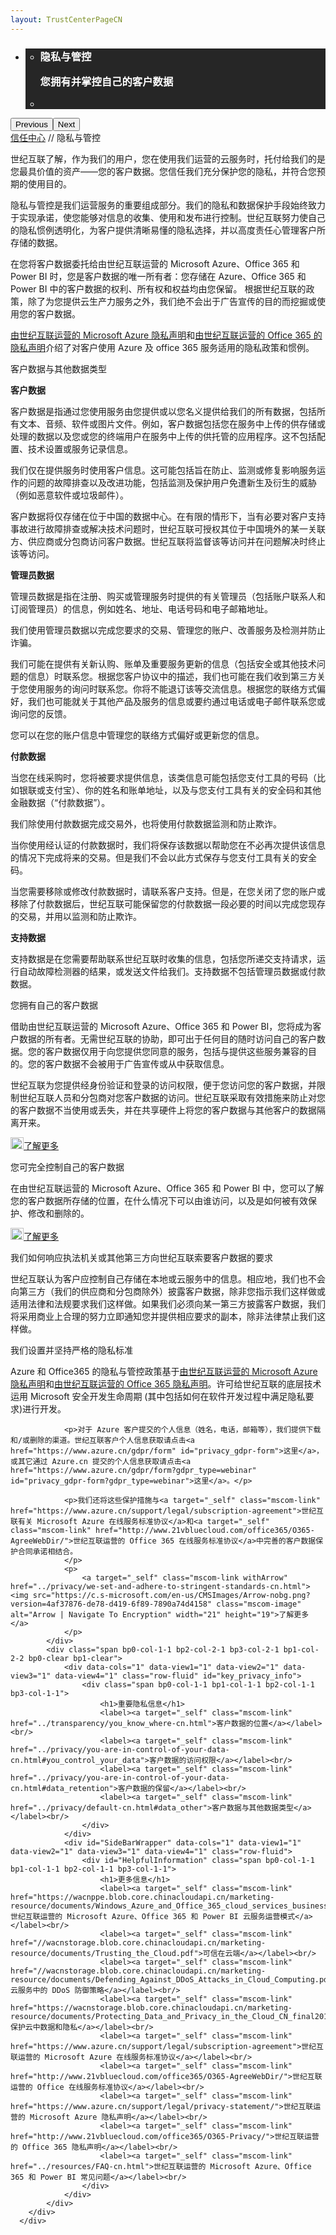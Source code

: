 ```yaml
---
layout: TrustCenterPageCN
---
```

<div class="row-fluid">
   <div class="span">
      <div>
        <div id="HeroWrapper" data-cols="1" data-view1="1" data-view2="1" data-view3="1" data-view4="1" class="row-fluid wider hero grid-container">
            <div class="span bp0-col-1-1 bp1-col-1-1 bp2-col-1-1 bp3-col-1-1">
                <div bi:type="slideshow" class="slideshow slideshow-hero hero" xmlns:bi="urn:schemas-microsoft-com:mscom:bi">
                    <ul bi:type="list" class="slides">
                        <li id="slide-1" bi:index="0" selectBi="">
                            <div class="heroitem light-foreground" bi:type="heroitem">
                                <div class="media" bi:parenttitle="t1">
                                    <a href="" bi:track="False" bi:titleflag="t1" bi:index="0">
                                        <div data-picture="" data-alt="You are in control of your data" data-disable-swap-below="">
                                            <div data-src="../Images/MS-TrustCenter-Privacy-Header.jpg"></div>
                                            <noscript></noscript>
                                        </div>
                                    </a>
                                </div>
                                <div class="text" bi:type="cta">
                                    <div class="text-container">
                                        <div class="box" style="background: rgba(0,0,0,.85); color: #FFFFFF;">
                                            <ul bi:type="list" class="headerCaption subpageHeaderCaption">
                                                <li class="box-title">
                                                    <h3 class="box-title" bi:type="title" bi:title="t1" style="color: #FFFFFF;">隐私与管控
                                                    <p>您拥有并掌控自己的客户数据</p>
                                                    </h3>
                                                </li>
                                                <li class="box-actions box-description"><a target="_self" class="mscom-link" href=""></a></li>
                                            </ul>
                                        </div>
                                    </div>
                                </div>
                            </div>
                        </li>
                    </ul>
                    <div class="navigation international" bi:track="false">
                        <div class="grid-container settop" data-title-text="Go To Slide "></div>
                    </div>
                    <div class="prev-next" bi:track="false"><button class="prev"><span class="icon-left" aria-hidden="true"></span><span class="screen-reader-text">Previous</span></button><button class="next"><span class="icon-right" aria-hidden="true"></span><span class="screen-reader-text">Next</span></button></div>
                    <div id="play-pause" class="play-pause" style="display:none">
                        <div class="pause"><button id="pauseButton" class="pause_button"><span class="icon-pause" aria-hidden="true"></span><span class="screen-reader-text">Pause</span></button></div>
                        <div class="play"><button id="playButton" class="play_button"><span class="icon-play" aria-hidden="true"></span><span class="screen-reader-text">Play</span></button></div>
                    </div>
                </div>
            </div>
        </div>
        <div id="BreadcrumbWrapper" data-cols="1" data-view1="1" data-view2="1" data-view3="1" data-view4="1" class="row-fluid grid-container mscom-grid-container breadcrumbs">
            <div class="span bp0-col-1-1 bp1-col-1-1 bp2-col-1-1 bp3-col-1-1"><a target="_self" class="mscom-link" href="../default-cn.html">信任中心</a> // 隐私与管控
            </div>
        </div>
        <div id="ContentWrapper" data-cols="2" data-view1="1" data-view2="2" data-view3="2" data-view4="2" class="row-fluid subpageBody">
            <div class="span bp0-col-1-1 bp2-col-2-1 bp3-col-2-1 bp1-col-2-2">
                <p>世纪互联了解，作为我们的用户，您在使用我们运营的云服务时，托付给我们的是您最具价值的资产——您的客户数据。您信任我们充分保护您的隐私，并符合您预期的使用目的。</p>
                <p>隐私与管控是我们运营服务的重要组成部分。我们的隐私和数据保护手段始终致力于实现承诺，使您能够对信息的收集、使用和发布进行控制。世纪互联努力使自己的隐私惯例透明化，为客户提供清晰易懂的隐私选择，并以高度责任心管理客户所存储的数据。</p>
                <p>在您将客户数据委托给由世纪互联运营的 Microsoft Azure、Office 365 和 Power BI 时，您是客户数据的唯一所有者：您存储在 Azure、Office 365 和 Power BI 中的客户数据的权利、所有权和权益均由您保留。 根据世纪互联的政策，除了为您提供云生产力服务之外，我们绝不会出于广告宣传的目的而挖掘或使用您的客户数据。</p>
                <p>
                    <a target="_self" class="mscom-link" href="https://www.azure.cn/support/legal/privacy-statement/">由世纪互联运营的 Microsoft Azure 隐私声明</a>和<a target="_self" class="mscom-link" href="http://www.21vbluecloud.com/office365/O365-Privacy/">由世纪互联运营的 Office 365 的隐私声明</a>介绍了对客户使用 Azure 及 office 365 服务适用的隐私政策和惯例。
                </p>
                <!--<ul>
                    <li><a target="_self" class="mscom-link" href="#data_other">客户数据与其他数据类型</a></li>
                    <li><a target="_self" class="mscom-link" href="#you_own_your">您拥有自己的客户数据</a></li>
                    <li><a target="_self" class="mscom-link" href="#you_are_in">您可完全控制自己的客户数据</a></li>
                    <li><a target="_self" class="mscom-link" href="#how_21vianet_responds">我们如何响应执法机关或其他第三方向世纪互联索要客户数据的要求</a></li>
                    <li><a target="_self" class="mscom-link" href="#we_set_and">我们设置并坚持严格的隐私标准</a></li>
                </ul>-->
                <label id="data_other">客户数据与其他数据类型</label>
                <p><strong>客户数据</strong></p>
                <p>客户数据是指通过您使用服务由您提供或以您名义提供给我们的所有数据，包括所有文本、音频、软件或图片文件。例如，客户数据包括您在服务中上传的供存储或处理的数据以及您或您的终端用户在服务中上传的供托管的应用程序。这不包括配置、技术设置或服务记录信息。</p>
                <p>我们仅在提供服务时使用客户信息。这可能包括旨在防止、监测或修复影响服务运作的问题的故障排查以及改进功能，包括监测及保护用户免遭新生及衍生的威胁（例如恶意软件或垃圾邮件）。</p>
                <p>客户数据将仅存储在位于中国的数据中心。在有限的情形下，当有必要对客户支持事故进行故障排查或解决技术问题时，世纪互联可授权其位于中国境外的某一关联方、供应商或分包商访问客户数据。世纪互联将监督该等访问并在问题解决时终止该等访问。</p>
                <p><strong>管理员数据</strong></p>
                <p>管理员数据是指在注册、购买或管理服务时提供的有关管理员（包括账户联系人和订阅管理员）的信息，例如姓名、地址、电话号码和电子邮箱地址。</p>
                <p>我们使用管理员数据以完成您要求的交易、管理您的账户、改善服务及检测并防止诈骗。</p>
                <p>我们可能在提供有关新认购、账单及重要服务更新的信息（包括安全或其他技术问题的信息）时联系您。根据您客户协议中的描述，我们也可能在我们收到第三方关于您使用服务的询问时联系您。你将不能退订该等交流信息。根据您的联络方式偏好，我们也可能就关于其他产品及服务的信息或要约通过电话或电子邮件联系您或询问您的反馈。</p>
                <p>您可以在您的账户信息中管理您的联络方式偏好或更新您的信息。</p>
                <p><strong>付款数据</strong></p>
                <p>当您在线采购时，您将被要求提供信息，该类信息可能包括您支付工具的号码（比如银联或支付宝）、你的姓名和账单地址，以及与您支付工具有关的安全码和其他金融数据（“付款数据”）。</p>
                <p>我们除使用付款数据完成交易外，也将使用付款数据监测和防止欺诈。</p>
                <p>当你使用经认证的付款数据时，我们将保存该数据以帮助您在不必再次提供该信息的情况下完成将来的交易。但是我们不会以此方式保存与您支付工具有关的安全码。</p>
                <p>当您需要移除或修改付款数据时，请联系客户支持。但是，在您关闭了您的账户或移除了付款数据后，世纪互联可能保留您的付款数据一段必要的时间以完成您现存的交易，并用以监测和防止欺诈。</p>
                <p><strong>支持数据</strong></p>
                <p>支持数据是在您需要帮助联系世纪互联时收集的信息，包括您所递交支持请求，运行自动故障检测器的结果，或发送文件给我们。支持数据不包括管理员数据或付款数据。</p>
                <label id="you_own_your">您拥有自己的客户数据</label>
                <p>借助由世纪互联运营的 Microsoft Azure、Office 365 和 Power BI，您将成为客户数据的所有者。无需世纪互联的协助，即可出于任何目的随时访问自己的客户数据。您的客户数据仅用于向您提供您同意的服务，包括与提供这些服务兼容的目的。您的客户数据不会被用于广告宣传或从中获取信息。</p>
                <p>世纪互联为您提供经身份验证和登录的访问权限，便于您访问您的客户数据，并限制世纪互联人员和分包商对您客户数据的访问。世纪互联采取有效措施来防止对您的客户数据不当使用或丢失，并在共享硬件上将您的客户数据与其他客户的数据隔离开来。</p>
                <p><a target="_self" class="mscom-link withArrow" href="../privacy/you-own-your-data-cn.html"><img src="https://c.s-microsoft.com/en-us/CMSImages/Arrow-nobg.png?version=4af37876-de78-d419-6f89-7890a74d4158" class="mscom-image" alt="Arrow | Navigate To Encryption" width="21" height="19">了解更多</a></p>
                <label id="you_are_in">您可完全控制自己的客户数据</label>
                <p>在由世纪互联运营的 Microsoft Azure、Office 365 和 Power BI 中，您可以了解您的客户数据所存储的位置，在什么情况下可以由谁访问，以及是如何被有效保护、修改和删除的。 </p>
                <p><a target="_self" class="mscom-link  withArrow" href="../privacy/you-are-in-control-of-your-data-cn.html"><img src="https://c.s-microsoft.com/en-us/CMSImages/Arrow-nobg.png?version=4af37876-de78-d419-6f89-7890a74d4158" class="mscom-image" alt="Arrow | Navigate To Encryption" width="21" height="19">了解更多</a></p>
                <label id="how_21vianet_responds">我们如何响应执法机关或其他第三方向世纪互联索要客户数据的要求 </label>
                <p>世纪互联认为客户应控制自己存储在本地或云服务中的信息。相应地，我们也不会向第三方（我们的供应商和分包商除外）披露客户数据，除非您指示我们这样做或适用法律和法规要求我们这样做。如果我们必须向某一第三方披露客户数据，我们将采用商业上合理的努力立即通知您并提供相应要求的副本，除非法律禁止我们这样做。</p>
                <label id="we_set_and">我们设置并坚持严格的隐私标准</label>
                <p>Azure 和 Office365 的隐私与管控政策基于<a target="_self" class="mscom-link" href="https://www.azure.cn/support/legal/privacy-statement/">由世纪互联运营的 Microsoft Azure 隐私声明</a>和<a target="_self" class="mscom-link" href="http://www.21vbluecloud.com/office365/O365-Privacy/">由世纪互联运营的 Office 365 隐私声明</a>。许可给世纪互联的底层技术运用 Microsoft 安全开发生命周期 (其中包括如何在软件开发过程中满足隐私要求)进行开发。</p>

                <p>对于 Azure 客户提交的个人信息（姓名，电话，邮箱等），我们提供下载和/或删除的渠道。世纪互联客户个人信息获取请点击<a href="https://www.azure.cn/gdpr/form" id="privacy_gdpr-form">这里</a>， 或其它通过 Azure.cn 提交的个人信息获取请点击<a href="https://www.azure.cn/gdpr/form?gdpr_type=webinar" id="privacy_gdpr-form?gdpr_type=webinar">这里</a>。</p>

                <p>我们还将这些保护措施与<a target="_self" class="mscom-link" href="https://www.azure.cn/support/legal/subscription-agreement">世纪互联有关 Microsoft Azure 在线服务标准协议</a>和<a target="_self" class="mscom-link" href="http://www.21vbluecloud.com/office365/O365-AgreeWebDir/">世纪互联运营的 Office 365 在线服务标准协议</a>中完善的客户数据保护合同承诺相结合。
                </p>
                <p>
                    <a target="_self" class="mscom-link withArrow" href="../privacy/we-set-and-adhere-to-stringent-standards-cn.html"><img src="https://c.s-microsoft.com/en-us/CMSImages/Arrow-nobg.png?version=4af37876-de78-d419-6f89-7890a74d4158" class="mscom-image" alt="Arrow | Navigate To Encryption" width="21" height="19">了解更多</a>
                </p>
            </div>
            <div class="span bp0-col-1-1 bp2-col-2-1 bp3-col-2-1 bp1-col-2-2 bp0-clear bp1-clear">
                <div data-cols="1" data-view1="1" data-view2="1" data-view3="1" data-view4="1" class="row-fluid" id="key_privacy_info">
                    <div class="span bp0-col-1-1 bp1-col-1-1 bp2-col-1-1 bp3-col-1-1">
                        <h1>重要隐私信息</h1>
                        <label><a target="_self" class="mscom-link" href="../transparency/you_know_where-cn.html">客户数据的位置</a></label><br/>
                        <label><a target="_self" class="mscom-link" href="../privacy/you-are-in-control-of-your-data-cn.html#you_control_your_data">客户数据的访问权限</a></label><br/>
                        <label><a target="_self" class="mscom-link" href="../privacy/you-are-in-control-of-your-data-cn.html#data_retention">客户数据的保留</a></label><br/>
                        <label><a target="_self" class="mscom-link" href="../privacy/default-cn.html#data_other">客户数据与其他数据类型</a></label><br/>
                    </div>
                </div>
                <div id="SideBarWrapper" data-cols="1" data-view1="1" data-view2="1" data-view3="1" data-view4="1" class="row-fluid">
                    <div id="HelpfulInformation" class="span bp0-col-1-1 bp1-col-1-1 bp2-col-1-1 bp3-col-1-1">
                        <h1>更多信息</h1>
                        <label><a target="_self" class="mscom-link" href="https://wacnppe.blob.core.chinacloudapi.cn/marketing-resource/documents/Windows_Azure_and_Office_365_cloud_services_business_model_operated_by_21Vianet12.pdf">世纪互联运营的 Microsoft Azure、Office 365 和 Power BI 云服务运营模式</a></label><br/>
						<label><a target="_self" class="mscom-link" href="//wacnstorage.blob.core.chinacloudapi.cn/marketing-resource/documents/Trusting_the_Cloud.pdf">可信在云端</a></label><br/>
						<label><a target="_self" class="mscom-link" href="//wacnstorage.blob.core.chinacloudapi.cn/marketing-resource/documents/Defending_Against_DDoS_Attacks_in_Cloud_Computing.pdf">云服务中的 DDoS 防御策略</a></label><br/>
                        <label><a target="_self" class="mscom-link" href="https://wacnstorage.blob.core.chinacloudapi.cn/marketing-resource/documents/Protecting_Data_and_Privacy_in_the_Cloud_CN_final20160125.pdf">保护云中数据和隐私</a></label><br/>
                        <label><a target="_self" class="mscom-link" href="https://www.azure.cn/support/legal/subscription-agreement">世纪互联运营的 Microsoft Azure 在线服务标准协议</a></label><br/>
                        <label><a target="_self" class="mscom-link" href="http://www.21vbluecloud.com/office365/O365-AgreeWebDir/">世纪互联运营的 Office 在线服务标准协议</a></label><br/>
                        <label><a target="_self" class="mscom-link" href="https://www.azure.cn/support/legal/privacy-statement/">世纪互联运营的 Microsoft Azure 隐私声明</a></label><br/>
                        <label><a target="_self" class="mscom-link" href="http://www.21vbluecloud.com/office365/O365-Privacy/">世纪互联运营的 Office 365 隐私声明</a></label><br/>
                        <label><a target="_self" class="mscom-link" href="../resources/FAQ-cn.html">世纪互联运营的 Microsoft Azure、Office 365 和 Power BI 常见问题</a></label><br/>
                    </div>
                </div>
            </div>
        </div>            
      </div> 
   </div>
</div>
<div class="row-fluid" data-view4="1" data-view3="1" data-view2="1" data-view1="1" data-cols="1">
   <div class="span bp0-col-1-1 bp1-col-1-1 bp2-col-1-1 bp3-col-1-1"></div>
</div>
